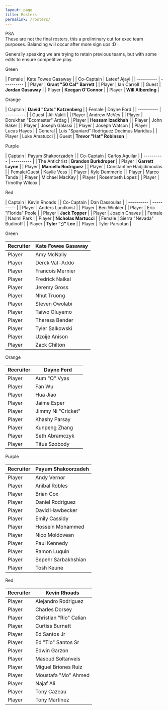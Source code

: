 ```yaml
---
layout: page
title: Rosters
permalink: /rosters/
---
```


<!-- begin row news updates -->
<div class="card bg-light text-center my-3">
<div class="card-header text-center">
    PSA
</div>
<div class="card-body" markdown=1>
These are not the final rosters, this a preliminary cut for exec team purposes. Balancing will occur after more sign ups :D

Generally speaking we are trying to retain previous teams, but with some edits to ensure competitive play.
</div>
</div>

<div class="row">

<div class="col-md-3 pb-2">
<div class="card">
<div class="card-header text-center text-white bg-green">Green</div>
<div class="card-body w-100" markdown=1>

| Female | Kate Fowee Gasaway |
| Co-Captain | Lateef Ajayi |
| ---------- | ---------- |
| Player | **Grant "50 Cal" Barrett** |
| Player | Ian Carroll |
| Guest | **Jordan Gasaway** |
| Player | **Keegan O'Connor** |
| Player | **Will Alberding** |

</div>
</div>
</div>

<div class="col-md-3 pb-2">
<div class="card">
<div class="card-header text-center text-white bg-orange">Orange</div>
<div class="card-body w-100" markdown=1>

| Captain | **David "Cats" Katzenberg** |
| Female | Dayne Ford |
| ---------- | ---------- |
| Guest | Ali Vakili |
| Player | Andrew McVey |
| Player | Dorukhan "Ecomaster" Ardag |
| Player | **Hessam Izadkhah** |
| Player | John Baker |
| Player | Joseph Galassi |
| Player | Joseph Watson |
| Player | Lucas Hayes |
| General | Luis "Spaniard" Rodriguez Decimus Maridius |
| Player | Luke Amatucci |
| Guest | **Trevor "Hat" Robinson** |

</div>
</div>
</div>

<div class="col-md-3 pb-2">
<div class="card">
<div class="card-header text-center text-white bg-purple">Purple</div>
<div class="card-body w-100" markdown=1>

| Captain | Payum Shakoorzadeh |
| Co-Captain | Carlos Aguilar |
| ---------- | ---------- |
| The Antichrist | **Brandon Burkdroper** |
| Player | **Garrett Layne** |
| Player | **Marcello Rodriguez** |
| Player | Constantine Hadjidimoulas |
| Female/Guest | Kaylie Vess |
| Player | Kyle Demmerle |
| Player | Marco Tanda |
| Player | Michael MacKay |
| Player | Rosembeth Lopez |
| Player | Timothy Wilcox |

</div>
</div>
</div>

<div class="col-md-3 pb-2">
<div class="card">
<div class="card-header text-center text-white bg-red">Red</div>
<div class="card-body w-100" markdown=1>

| Captain | Kevin Rhoads |
| Co-Captain | Dan Dassoulas |
| ---------- | ---------- |
| Player | Anders Lundkvist |
| Player | Ben Winkler |
| Player | Eric "Florida" Poole |
| Player | **Jack Topper** |
| Player | Joaqin Chaves |
| Female | Naomi Park |
| Player | **Nicholas Martucci** |
| Female | Sierra "Nevada" Budinoff |
| Player | **Tyler ";)" Lee** |
| Player | Tyler Parsotan |

</div>
</div>
</div>

</div> <!-- end row -->


<div class="row">

<div class="col-md-3">
<div class="card">
<div class="card-header text-center text-white bg-green">Green</div>
<div class="card-body w-100" markdown=1>

| Recruiter | Kate Fowee Gasaway |
| ---------- | ---------- |
| Player | Amy McNally |
| Player | Derek Val-Addo |
| Player | Francois Mernier |
| Player | Fredrick Naikal |
| Player | Jeremy Gross |
| Player | Nhut Truong |
| Player | Steven Owolabi |
| Player | Taiwo Oluyemo |
| Player | Theresa Bender |
| Player | Tyler Salkowski |
| Player | Uzoije Anison |
| Player | Zack Chilton |

</div>
</div>
</div>

<div class="col-md-3">
<div class="card">
<div class="card-header text-center text-white bg-orange">Orange</div>
<div class="card-body w-100" markdown=1>

| Recruiter | Dayne Ford |
| ---------- | ---------- |
| Player | Aum "Ω" Vyas |
| Player | Fan Wu  |
| Player | Hua Jiao |
| Player | Jaime Esper |
| Player | Jimmy Ni "Cricket" |
| Player | Khashy Parsay |
| Player | Kunpeng Zhang  |
| Player | Seth Abramczyk |
| Player | Titus Szobody  |

</div>
</div>
</div>

<div class="col-md-3">
<div class="card">
<div class="card-header text-center text-white bg-purple">Purple</div>
<div class="card-body w-100" markdown=1>

| Recruiter | Payum Shakoorzadeh |
| ---------- | ---------- |
| Player | Andy Vernor  |
| Player | Anibal Robles  |
| Player | Brian Cox |
| Player | Daniel Rodriguez  |
| Player | David Hawbecker |
| Player | Emily Cassidy |
| Player | Hossein Mohammed |
| Player | Nico Moldovean  |
| Player | Paul Kennedy |
| Player | Ramon Luquin |
| Player | Sepehr Sarbakhshian |
| Player | Tosh Keune |

</div>
</div>
</div>

<div class="col-md-3">
<div class="card">
<div class="card-header text-center text-white bg-red">Red</div>
<div class="card-body w-100" markdown=1>

| Recruiter | Kevin Rhoads |
| ---------- | ---------- |
| Player | Alejandro Rodriguez |
| Player | Charles Dorsey |
| Player | Christian "Rio" Calian |
| Player | Curtiss Burnett |
| Player | Ed Santos Jr |
| Player | Ed "Tio" Santos Sr |
| Player | Edwin Garzon |
| Player | Masoud Soltanveis |
| Player | Miguel Briones Ruiz |
| Player | Moustafa "Mo" Ahmed |
| Player | Najaf Ali  |
| Player | Tony Cazeau |
| Player | Tony Martinez |

</div>
</div>
</div>

</div> <!-- end row -->

